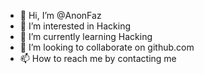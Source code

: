 - 👋 Hi, I’m @AnonFaz
- 👀 I’m interested in Hacking 
- 🌱 I’m currently learning Hacking 
- 💞️ I’m looking to collaborate on github.com 
- 📫 How to reach me by contacting me 

<!---
AnonFaz/AnonFaz is a ✨ special ✨ repository because its `README.md` (this file) appears on your GitHub profile.
You can click the Preview link to take a look at your changes.
--->
